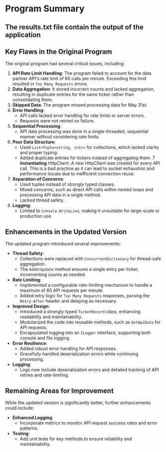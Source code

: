 # Program Summary

## The results.txt file contain the output of the application

## Key Flaws in the Original Program
The original program had several critical issues, including:
1. **API Rate Limit Handling**: The program failed to account for the data partner API's rate limit of 60 calls per minute. Exceeding this limit resulted in `Too Many Requests` errors.
2. **Data Aggregation**: It stored incorrect counts and lacked aggregation, resulting in duplicate entries for the same ticker rather than consolidating them.
3. **Skipped Data**: The program missed processing data for May 31st.
4. **Error Handling**:
   - API calls lacked error handling for rate limits or server errors.
   - Requests were not retried on failure.
5. **Sequential Processing**:
   - API data processing was done in a single-threaded, sequential manner without considering rate limits.
6. **Poor Data Structure**:
   - Used `List<Tuple<string, int>>` for collections, which lacked clarity and proper typing.
   - Added duplicate entries for tickers instead of aggregating them.
7  **Instantiating** HttpClient: A new HttpClient was created for every API call. This is a bad practice as it can lead to socket exhaustion and performance issues due to inefficient connection reuse.
8. **Separation of Concerns**:
   - Used tuples instead of strongly typed classes.
   - Mixed concerns, such as direct API calls within nested loops and processing API data in a single method.
   - Lacked thread safety.
9. **Logging**:
   - Limited to `Console.WriteLine`, making it unsuitable for large-scale or production use.

## Enhancements in the Updated Version
The updated program introduced several improvements:
- **Thread Safety**: 
  - Collections were replaced with `ConcurrentDictionary` for thread-safe aggregation.
  - The `AddOrUpdate` method ensures a single entry per ticker, incrementing counts as needed.
- **Rate Limiting**:
  - Implemented a configurable rate-limiting mechanism to handle a maximum of 60 API requests per minute.
  - Added retry logic for `Too Many Requests` responses, parsing the `Retry-After` header and delaying as necessary.
- **Improved Design**:
  - Introduced a strongly typed `TicketRecord` class, enhancing readability and maintainability.
  - Modularized the code into reusable methods, such as `GetApiData` for API requests.
  - Encapsulated logging into an `ILogger` interface, supporting both console and file logging.
- **Error Resilience**:
  - Added robust error handling for API responses.
  - Gracefully handled deserialization errors while continuing processing.
- **Logging**:
  - Logs now include deserialization errors and detailed tracking of API retries and rate-limiting.

## Remaining Areas for Improvement
While the updated version is significantly better, further enhancements could include:
- **Enhanced Logging**:
  - Incorporate metrics to monitor API request success rates and error patterns.
- **Testing**:
  - Add unit tests for key methods to ensure reliability and maintainability.
